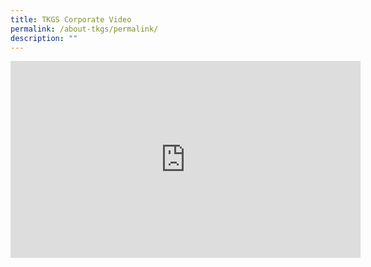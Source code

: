```yaml
---
title: TKGS Corporate Video
permalink: /about-tkgs/permalink/
description: ""
---
```

<center><iframe allowfullscreen="" allow="accelerometer; autoplay; clipboard-write; encrypted-media; gyroscope; picture-in-picture; web-share" frameborder="0" title="YouTube video player" src="https://www.youtube.com/embed/UWsWh9b3Xvk" height="315" width="560"></iframe></center>